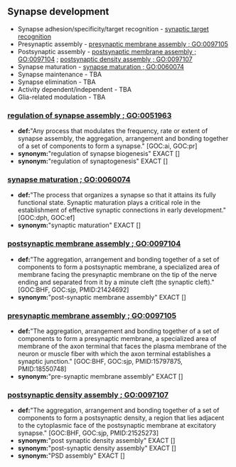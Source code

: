 ## Synapse development

* Synapse adhesion/specificity/target recognition  - [synaptic target recognition]()
* Presynaptic assembly  - [presynaptic membrane assembly ; GO:0097105](presynaptic-membrane-assembly--go0097105)
* Postsynaptic assembly  - [postsynaptic membrane assembly ; GO:0097104](postsynaptic-membrane-assembly--go0097104) ; [postsynaptic density assembly ; GO:0097107](postsynaptic-density-assembly--go0097107)
* Synapse maturation   - [synapse maturation ; GO:0060074](synapse-maturation--go0060074)
* Synapse maintenance - TBA
* Synapse elimination - TBA
* 	Activity dependent/independent - TBA
* Glia-related modulation  - TBA


### [regulation of synapse assembly ; GO:0051963](http://www.ebi.ac.uk/QuickGO/GTerm?id=GO:0051963#term=annotation)
* __def:__"Any process that modulates the frequency, rate or extent of synapse assembly, the aggregation, arrangement and bonding together of a set of components to form a synapse." [GOC:ai, GOC:pr]
* __synonym:__"regulation of synapse biogenesis" EXACT []
* __synonym:__"regulation of synaptogenesis" EXACT []

### [synapse maturation ; GO:0060074](http://www.ebi.ac.uk/QuickGO/GTerm?id=GO:0060074#term=annotation)
* __def:__"The process that organizes a synapse so that it attains its fully functional state. Synaptic maturation plays a critical role in the establishment of effective synaptic connections in early development." [GOC:dph, GOC:ef]
* __synonym:__"synaptic maturation" EXACT []

### [postsynaptic membrane assembly ; GO:0097104](http://www.ebi.ac.uk/QuickGO/GTerm?id=GO:0097104#term=annotation)
* __def:__"The aggregation, arrangement and bonding together of a set of components to form a postsynaptic membrane, a specialized area of membrane facing the presynaptic membrane on the tip of the nerve ending and separated from it by a minute cleft (the synaptic cleft)." [GOC:BHF, GOC:sjp, PMID:21424692]
* __synonym:__"post-synaptic membrane assembly" EXACT []

### [presynaptic membrane assembly ; GO:0097105](http://www.ebi.ac.uk/QuickGO/GTerm?id=GO:0097105#term=annotation)
* __def:__"The aggregation, arrangement and bonding together of a set of components to form a presynaptic membrane, a specialized area of membrane of the axon terminal that faces the plasma membrane of the neuron or muscle fiber with which the axon terminal establishes a synaptic junction." [GOC:BHF, GOC:sjp, PMID:15797875, PMID:18550748]
* __synonym:__"pre-synaptic membrane assembly" EXACT []

### [postsynaptic density assembly ; GO:0097107](http://www.ebi.ac.uk/QuickGO/GTerm?id=GO:0097107#term=annotation)
* __def:__"The aggregation, arrangement and bonding together of a set of components to form a postsynaptic density, a region that lies adjacent to the cytoplasmic face of the postsynaptic membrane at excitatory synapse." [GOC:BHF, GOC:sjp, PMID:21525273]
* __synonym:__"post synaptic density assembly" EXACT []
* __synonym:__"post-synaptic density assembly" EXACT []
* __synonym:__"PSD assembly" EXACT []





